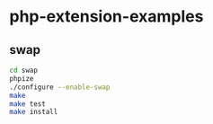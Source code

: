 # php-extension-examples

## swap
```sh
cd swap
phpize
./configure --enable-swap
make 
make test
make install
```
